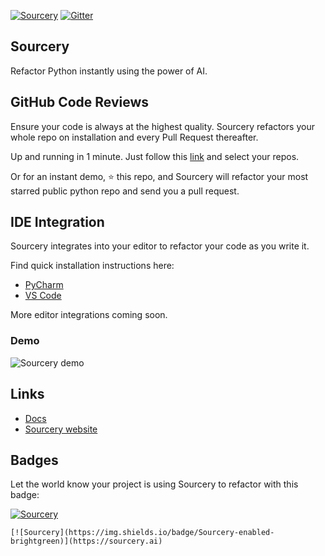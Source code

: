 [![Sourcery](https://img.shields.io/badge/Sourcery-enabled-brightgreen)](https://sourcery.ai)  [![Gitter](https://badges.gitter.im/sourcery-ai/sourcery.svg)](https://gitter.im/sourcery-ai/sourcery)

## Sourcery
Refactor Python instantly using the power of AI.

## GitHub Code Reviews

Ensure your code is always at the highest quality. Sourcery refactors your whole repo on installation and every Pull Request thereafter.

Up and running in 1 minute. Just follow this [link](https://github.com/apps/sourcery-ai/installations/new) and select your repos.

Or for an instant demo, ⭐ this repo, and Sourcery will refactor your most starred public python repo and send you a pull request.

## IDE Integration
Sourcery integrates into your editor to refactor your code as you write it.

Find quick installation instructions here:
- [PyCharm](https://sourcery.ai/download/?editor=pycharm)
- [VS Code](https://sourcery.ai/download/?editor=vscode)

More editor integrations coming soon.

### Demo

![Sourcery demo](sourcery-demo.gif)

## Links
- [Docs](/sourcery-ai/sourcery/wiki)
- [Sourcery website](https://sourcery.ai)

## Badges
Let the world know your project is using Sourcery to refactor with this badge:

[![Sourcery](https://img.shields.io/badge/Sourcery-enabled-brightgreen)](https://sourcery.ai)

    [![Sourcery](https://img.shields.io/badge/Sourcery-enabled-brightgreen)](https://sourcery.ai)

